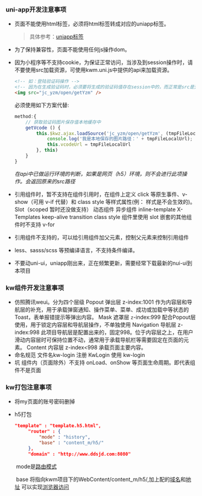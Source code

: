 ### uni-app开发注意事项

* 页面不能使用html标签，必须将html标签转成对应的uniapp标签。

  > 具体参考：[uniapp标签](https://uniapp.dcloud.io/component/view)

* 为了保持兼容性，页面不能使用任何js操作dom。

* 因为小程序等不支持cookie，为保证正常访问，当涉及到session操作时，请不要使用src加载资源，可使用kwm.uni.js中提供的api来加载资源。

  ```html
  <!-- 如：登陆验证码操作 -->
  <!-- 因为在生成验证码时，必须要将生成的验证码值存在session中的，而正常是src是无法获取到session，而导致容器会重新生成session -->
  <img src="jc_yzm/open/getYzm" />
  ```

  必须使用如下方案代替:

  ```javascript
  method:{
      // 获取验证码图片保存值本地缓存中
      getVcode () {
          this.$kwz.ajax.loadSource('jc_yzm/open/getYzm', (tmpFileLocalUrl) => {
              console.log('我是本地保存的图片路径：' + tmpFileLocalUrl);
              this.vcodeUrl = tmpFileLocalUrl
          }, this)
      }
  }
  ```

  *在api中已做运行环境的判断，如果是网页（h5）环境，则不会进行此项操作。会返回原来的src路径*
* 引用组件时，暂不支持在组件引用时，在组件上定义 click 等原生事件、v-show（可用 v-if 代替）和 class style 等样式属性(例：<card class="class-name"> </card> 样式是不会生效的)。
    Slot（scoped 暂时还没做支持）
    动态组件
    异步组件
    inline-template
    X-Templates
    keep-alive
    transition
    class
    style
    组件里使用 slot 嵌套的其他组件时不支持 v-for
* 引用组件不支持的，可以给引用组件加父元素，控制父元素来控制引用组件
* less、sasss/scss 等预编译语言，不支持条件编译。
* 不要动uni-ui，uniapp刚出来，正在频繁更新，需要经常下载最新的nui-ui到本项目

### kw组件开发注意事项
* 仿照腾讯weui。分为四个层级
    Popout 弹出层 z-index:1001 作为内容层和导航层的补充，用于承载弹窗通知、操作菜单、菜单、成功或加载中等状态的Toast，表单报错提示等弹出内容。
    Mask 遮罩层 `z`-index:999 配合Popout层使用，用于锁定内容层和导航层操作，不单独使用 
    Navigation 导航层 z-index:998 此项目导航层是配置出来的，固定998。位于内容层之上，在用户滑动内容层时可保持位置不动，通常用于承载导航栏等需要固定在页面的元素。
    Content 内容层 z-index<998 承载页面主要内容。
* 命名规范
    文件名kw-login
    注册 KwLogin
    使用 kw-login
* 坑
    组件内（页面除外）不支持 onLoad、onShow 等页面生命周期。即代表组件不是页面
    
### kw打包注意事项
* 将my页面的账号密码删掉

* h5打包

   ```json
   "template" : "template.h5.html",
        "router" : {
            "mode" : "history",
            "base" : "content_m/h5/"
        },
        "domain" : "http://www.ddsjd.com:8080"
   ```

   ​	mode是[路由模式](https://uniapp.dcloud.io/collocation/manifest?id=h5)

   ​	base 将指向kwm项目下的WebContent/content_m/h5/,加上配的[域名](www.ddsjd.com:8080)和[地址](content_m/h5/index.html) 可以实现[浏览器访问](http://www.ddsjd.com:8080/#/index)